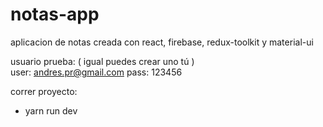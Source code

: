 # notas-app
aplicacion de notas creada con react, firebase, redux-toolkit y material-ui

usuario prueba: ( igual puedes crear uno tú )   
user: andres.pr@gmail.com
pass: 123456

correr proyecto:
- yarn run dev
